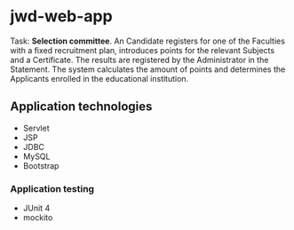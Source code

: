 # jwd-web-app
Task: **Selection committee**. An Candidate registers for one of the Faculties with a fixed recruitment plan, introduces 
points for the relevant Subjects and a Certificate. The results are registered by the Administrator 
in the Statement. The system calculates the amount of points and determines the Applicants enrolled 
in the educational institution.

## Application technologies 
- Servlet
- JSP
- JDBC
- MySQL
- Bootstrap

### Application testing
- JUnit 4
- mockito 
